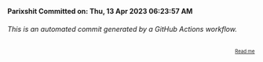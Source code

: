 **Parixshit Committed on: Thu, 13 Apr 2023 06:23:57 AM** <!-- 344c2773-4c17-41e2-8d06-c326c64b5cb5 -->

###### This is an automated commit generated by a GitHub Actions workflow.

<div align="right"><sub><sup><a href="https://github.com/Parixshit/AutoCommit.git">Read me</a></sup></sub></div>
